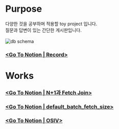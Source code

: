 # Purpose
다양한 것을 공부하며 적용할 toy project 입니다. <br>
질문과 답변이 있는 간단한 게시판입니다. <br><br>
![db schema](https://github.com/ppupy1209/QnA_study/assets/64067205/58f567d5-9d97-4bd1-abc1-9bfcd2b5ce23)

### [<Go To Notion | Record>](https://heathered-creek-b2a.notion.site/toy-project-7ba27e03af694bfcb170cac9f13d702d?pvs=4)  <br>

# Works
### [<Go To Notion | N+1과 Fetch Join>](https://heathered-creek-b2a.notion.site/N-1-Fetch-Join-98c4ff2f7bb24bf6815f38375b433f97?pvs=4)
### [<Go To Notion | default_batch_fetch_size>](https://heathered-creek-b2a.notion.site/default_batch_fetch_size-91aec6853e3a448e9d345c04725f8f24?pvs=4)
### [<Go To Notion | OSIV>](https://heathered-creek-b2a.notion.site/OSIV-ee3f039f8f6f47ef9fd510cede1cd85c?pvs=4)

